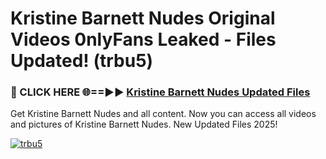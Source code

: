 # Kristine Barnett Nudes Original Videos 0nlyFans Leaked - Files Updated! (trbu5)

<h3>🔴 CLICK HERE 🌐==►► <a href="https://tinyurl.com/52m3yx9h" rel="nofollow">Kristine Barnett Nudes Updated Files</a></h3>

Get Kristine Barnett Nudes and all content. Now you can access all videos and pictures of Kristine Barnett Nudes. New Updated Files 2025!

[![trbu5](https://i.imgur.com/TnHtlc8.gif)](https://tinyurl.com/52m3yx9h)
